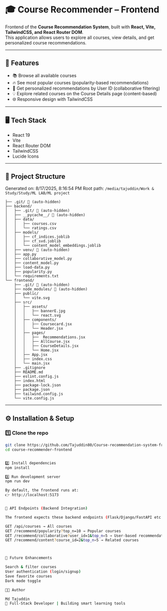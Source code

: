 # 🎓 Course Recommender – Frontend

Frontend of the **Course Recommendation System**, built with **React, Vite, TailwindCSS, and React Router DOM**.  
This application allows users to explore all courses, view details, and get personalized course recommendations.

---

## 🚀 Features
- 📚 Browse all available courses  
- 🔥 See most popular courses (popularity-based recommendations)  
- 🎯 Get personalized recommendations by User ID (collaborative filtering)  
- 💡 Explore related courses on the Course Details page (content-based)  
- 🌐 Responsive design with TailwindCSS  

---

## 🖥️ Tech Stack
- React 19  
- Vite  
- React Router DOM  
- TailwindCSS  
- Lucide Icons  

---

## 📂 Project Structure

Generated on: 8/17/2025, 8:16:54 PM
Root path: `/media/tajuddin/Work & Study/Study/ML LAB/ML project`

```
├── .git/ 🚫 (auto-hidden)
├── backend/
│   ├── .git/ 🚫 (auto-hidden)
│   ├── __pycache__/ 🚫 (auto-hidden)
│   ├── data/
│   │   ├── courses.csv
│   │   └── ratings.csv
│   ├── models/
│   │   ├── cf_indices.joblib
│   │   ├── cf_svd.joblib
│   │   └── content_model_embeddings.joblib
│   ├── venv/ 🚫 (auto-hidden)
│   ├── app.py
│   ├── collaborative_model.py
│   ├── content_model.py
│   ├── load-data.py
│   ├── popularity.py
│   └── requirements.txt
└── frontend/
    ├── .git/ 🚫 (auto-hidden)
    ├── node_modules/ 🚫 (auto-hidden)
    ├── public/
    │   └── vite.svg
    ├── src/
    │   ├── assets/
    │   │   ├── bannerE.jpg
    │   │   └── react.svg
    │   ├── components/
    │   │   ├── Coursecard.jsx
    │   │   └── Header.jsx
    │   ├── pages/
    │   │   ├──  Recommendations.jsx
    │   │   ├── AllCourse.jsx
    │   │   ├── CourseDetails.jsx
    │   │   └── Home.jsx
    │   ├── App.jsx
    │   ├── index.css
    │   └── main.jsx
    ├── .gitignore
    ├── README.md
    ├── eslint.config.js
    ├── index.html
    ├── package-lock.json
    ├── package.json
    ├── tailwind.config.js
    └── vite.config.js
```


---

## ⚙️ Installation & Setup

### 1️⃣ Clone the repo
```bash
git clone https://github.com/Tajuddin80/Course-recommendation-system-frontend.git
cd course-recommender-frontend


2️⃣ Install dependencies
npm install

3️⃣ Run development server
npm run dev

By default, the frontend runs at:
👉 http://localhost:5173


🔗 API Endpoints (Backend Integration)

The frontend expects these backend endpoints (Flask/Django/FastAPI etc.):

GET /api/courses → All courses
GET /recommend/popularity?top_n=10 → Popular courses
GET /recommend/collaborative?user_id=1&top_n=5 → User-based recommendations
GET /recommend/content?course_id=2&top_n=5 → Related courses



📝 Future Enhancements

Search & filter courses
User authentication (login/signup)
Save favorite courses
Dark mode toggle

👨‍💻 Author

Md Tajuddin
🚀 Full-Stack Developer | Building smart learning tools